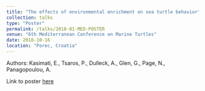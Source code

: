 ```yaml
---
title: "The effects of environmental enrichment on sea turtle behavior"
collection: talks
type: "Poster"
permalink: /talks/2018-01-MED-POSTER
venue: "6th Mediterranean Conference on Marine Turtles"
date: 2018-10-16
location: "Porec, Croatia"
---
```

Authors: Kasimati, E., Tsaros, P., Dulleck, A., Glen, G., Page, N., Panagopoulou, A.

Link to poster [here](http://constantin-george.github.io/files/EE-Poster-MedCon2018-final.pdf)
